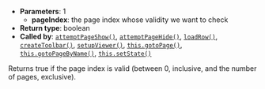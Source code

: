* **Parameters**: 1
  * **pageIndex**: the page index whose validity we want to check
* **Return type**: boolean
* **Called by**: [`attemptPageShow()`](#attemptPageShow),
  [`attemptPageHide()`](#attemptPageHide), [`loadRow()`](#loadRow),
  [`createToolbar()`](#createToolbar), [`setupViewer()`](#setupViewer),
  [`this.gotoPage()`](#this.gotoPage),
  [`this.gotoPageByName()`](#this.gotoPageByName),
  [`this.setState()`](#this.setState)

Returns true if the page index is valid (between 0, inclusive, and the number
of pages, exclusive).
